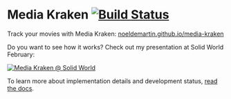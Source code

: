 # Media Kraken [![Build Status](https://noeldemartin.semaphoreci.com/badges/media-kraken/branches/main.svg?key=779dea16-fa45-4a09-9eba-83f4c04046af)](https://noeldemartin.semaphoreci.com/projects/media-kraken)

Track your movies with Media Kraken: [noeldemartin.github.io/media-kraken](https://noeldemartin.github.io/media-kraken)

Do you want to see how it works? Check out my presentation at Solid World February:

[![Media Kraken @ Solid World](docs/solid-world.png)](https://www.youtube.com/watch?v=cajBTJXmKhA)

To learn more about implementation details and development status, [read the docs](docs).
